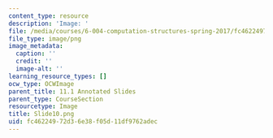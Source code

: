 ```yaml
---
content_type: resource
description: 'Image: '
file: /media/courses/6-004-computation-structures-spring-2017/fc46224972d36e38f05d11df9762adec_Slide10.png
file_type: image/png
image_metadata:
  caption: ''
  credit: ''
  image-alt: ''
learning_resource_types: []
ocw_type: OCWImage
parent_title: 11.1 Annotated Slides
parent_type: CourseSection
resourcetype: Image
title: Slide10.png
uid: fc462249-72d3-6e38-f05d-11df9762adec
---
```

